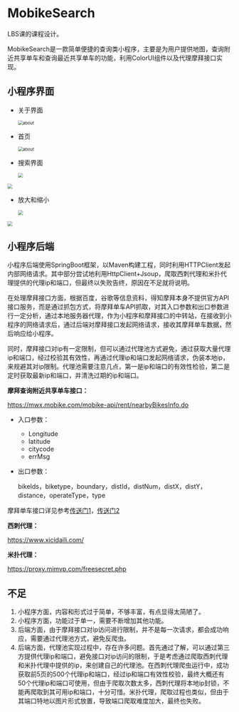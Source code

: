 # MobikeSearch

LBS课的课程设计。

MobikeSearch是一款简单便捷的查询类小程序，主要是为用户提供地图，查询附近共享单车和查询最近共享单车的功能，利用ColorUI组件以及代理摩拜接口实现。

## 小程序界面

- 关于界面

  <img src="https://raw.githubusercontent.com/Snake8859/MobikeSearch/master/%E7%94%B5%E5%AD%90%E7%A8%BF/images/about.png" alt="about" style="zoom:67%;" />



- 首页

  <img src="https://raw.githubusercontent.com/Snake8859/MobikeSearch/master/%E7%94%B5%E5%AD%90%E7%A8%BF/images/index.png" alt="about" style="zoom:67%;" />

- 搜索界面

  <img src="https://raw.githubusercontent.com/Snake8859/MobikeSearch/master/%E7%94%B5%E5%AD%90%E7%A8%BF/images/search1.png" style="zoom:67%;" />

<img src="https://raw.githubusercontent.com/Snake8859/MobikeSearch/master/%E7%94%B5%E5%AD%90%E7%A8%BF/images/search2.png" style="zoom:67%;" />

- 放大和缩小

  <img src="E:\本科\01课程项目\MobikeSearch小程序\电子稿\images\zoomin.png" style="zoom:67%;" />

<img src="https://raw.githubusercontent.com/Snake8859/MobikeSearch/master/%E7%94%B5%E5%AD%90%E7%A8%BF/images/zoomout.png" style="zoom:67%;" />

## 小程序后端

小程序后端使用SpringBoot框架，以Maven构建工程，同时利用HTTPClient发起内部网络请求。其中部分尝试地利用HttpClient+Jsoup，爬取西刺代理和米扑代理提供的代理ip和端口，但最终以失败告终，原因在不足就将说明。

在处理摩拜接口方面，根据百度，谷歌等信息资料，得知摩拜本身不提供官方API接口服务，而是通过抓包方式，将摩拜单车API抓取，对其入口参数和出口参数进行一定分析，通过本地服务器代理，作为小程序和摩拜接口的中转站，在接收到小程序的网络请求后，通过后端对摩拜接口发起网络请求，接收其摩拜单车数据，然后响应给小程序。

同时，摩拜接口对ip有一定限制，但可以通过代理池方式避免，通过获取大量代理ip和端口，经过校验其有效性，再通过代理ip和端口发起网络请求，伪装本地ip，来规避其对ip限制。代理池需要注意几点，第一是ip和端口的有效性检验，第二是定时获取最新ip和端口，并清洗过期的ip和端口。

**摩拜查询附近共享单车接口：**

https://mwx.mobike.com/mobike-api/rent/nearbyBikesInfo.do

- 入口参数：
  - Longitude
  - latitude
  - citycode
  - errMsg

- 出口参数：

  bikeIds，biketype，boundary，distId，distNum，distX，distY，distance，operateType，type

摩拜单车接口详见参考[传送门1](https://zhuanlan.zhihu.com/p/74576583)，[传送门2](https://zhuanlan.zhihu.com/p/31171275)

**西刺代理：**

https://www.xicidaili.com/

**米扑代理：**

https://proxy.mimvp.com/freesecret.php

## 不足

1. 小程序方面，内容和形式过于简单，不够丰富，有点显得太简陋了。
2. 小程序方面，功能过于单一，需要不断增加其他功能。
3. 后端方面，由于摩拜接口对ip访问进行限制，并不是每一次请求，都会成功响应，需要通过代理池方式，避免反爬虫。
4. 后端方面，代理池实现过程中，存在许多问题。首先通过了解，可以通过第三方提供代理ip和端口，避免接口对ip访问的限制，于是考虑通过爬取西刺代理和米扑代理中提供的ip，来创建自己的代理池。在西刺代理爬虫运行中，成功获取前5页的500个代理ip和端口，经过ip和端口有效性校验，最终大概还有50个代理ip和端口可使用，但由于爬取次数太多，西刺代理将本地ip封锁，不能再爬取到其可用ip和端口，十分可惜。米扑代理，爬取过程也类似，但由于其端口特地以图片形式放置，导致端口爬取难度加大，最终也失败。